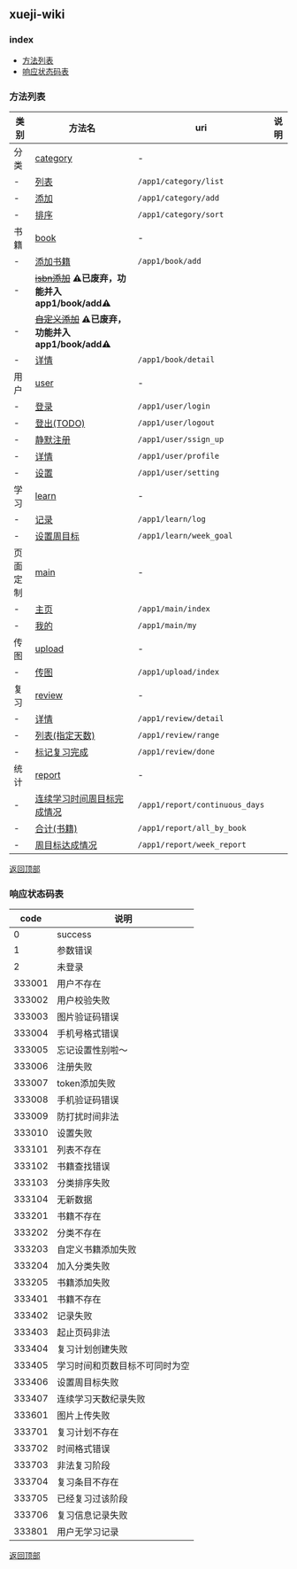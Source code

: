 ## xueji-wiki

### index
+ [方法列表](#方法列表)
+ [响应状态码表](#响应状态码表)

### 方法列表

| 类别 |                               方法名                               |                uri                 | 说明 |
| ---- | ------------------------------------------------------------------ | ---------------------------------- | ---- |
| 分类 | [category](category.md)                                            | \-                                 |      |
| \-   | [列表](category.md#列表)                                           | ```/app1/category/list```          |      |
| \-   | [添加](category.md#添加)                                           | ```/app1/category/add```           |      |
| \-   | [排序](category.md#排序)                                           | ```/app1/category/sort```          |      |
| 书籍 | [book](book.md)                                                    | \-                                 |      |
| \-   | [添加书籍](book.md#添加书籍)                                       | ```/app1/book/add```               |
| \-   | ~~[isbn添加](#)~~ **⚠️已废弃，功能并入 app1/book/add⚠️**            |                                    |      |
| \-   | ~~[自定义添加](#)~~ **⚠️️已废弃，功能并入 app1/book/add⚠️**          |                                    |      |
| \-   | [详情](book.md#详情)                                               | ```/app1/book/detail```            |      |
| 用户 | [user](user.md)                                                    | \-                                 |      |
| \-   | [登录](user.md#登录)                                               | ```/app1/user/login```             |      |
| \-   | [登出(TODO)](user.md#todo登出)                                     | ```/app1/user/logout```            |      |
| \-   | [静默注册](user.md#静默注册)                                       | ```/app1/user/ssign_up```          |      |
| \-   | [详情](user.md#详情)                                               | ```/app1/user/profile```           |      |
| \-   | [设置](user.md#设置)                                               | ```/app1/user/setting```           |      |
| 学习 | [learn](learn.md)                                                  | \-                                 |      |
| \-   | [记录](learn.md#记录)                                              | ```/app1/learn/log```              |      |
| \-   | [设置周目标](learn.md#设置周目标)                                  | ```/app1/learn/week_goal```        |      |
| 页面定制 | [main](main.md)                                                    | \-                          |      |
| \-   | [主页](main.md#主页)                                               | ```/app1/main/index```             |      |
| \-   | [我的](main.md#我的)                                               | ```/app1/main/my```             |      |
| 传图 | [upload](upload.md)                                                | \-                                 |      |
| \-   | [传图](upload.md#传图)                                             | ```/app1/upload/index```           |      |
| 复习 | [review](review.md)                                                | \-                                 |      |
| \-   | [详情](review.md#详情)                                             | ```/app1/review/detail```          |      |
| \-   | [列表(指定天数)](review.md#列表指定天数)                           | ```/app1/review/range```           |      |
| \-   | [标记复习完成](review.md#标记复习完成)                             | ```/app1/review/done```            |      |
| 统计 | [report](report.md)                                                | \-                                 |      |
| \-   | [连续学习时间周目标完成情况](report.md#连续学习时间周目标完成情况) | ```/app1/report/continuous_days``` |      |
| \-   | [合计(书籍)](report.md#合计书籍)                                   | ```/app1/report/all_by_book```     |      |
| \-   | [周目标达成情况](report.md#周目标达成情况)                         | ```/app1/report/week_report```     |      |

[返回顶部](#index)

### 响应状态码表

|  code  |              说明              |
| ------ | ------------------------------ |
|      0 | success                        |
|      1 | 参数错误                       |
|      2 | 未登录                         |
| 333001 | 用户不存在                     |
| 333002 | 用户校验失败                   |
| 333003 | 图片验证码错误                 |
| 333004 | 手机号格式错误                 |
| 333005 | 忘记设置性别啦～               |
| 333006 | 注册失败                       |
| 333007 | token添加失败                  |
| 333008 | 手机验证码错误                 |
| 333009 | 防打扰时间非法                 |
| 333010 | 设置失败                       |
| 333101 | 列表不存在                     |
| 333102 | 书籍查找错误                   |
| 333103 | 分类排序失败                   |
| 333104 | 无新数据                       |
| 333201 | 书籍不存在                     |
| 333202 | 分类不存在                     |
| 333203 | 自定义书籍添加失败             |
| 333204 | 加入分类失败                   |
| 333205 | 书籍添加失败                   |
| 333401 | 书籍不存在                     |
| 333402 | 记录失败                       |
| 333403 | 起止页码非法                   |
| 333404 | 复习计划创建失败               |
| 333405 | 学习时间和页数目标不可同时为空 |
| 333406 | 设置周目标失败                 |
| 333407 | 连续学习天数纪录失败           |
| 333601 | 图片上传失败                   |
| 333701 | 复习计划不存在                 |
| 333702 | 时间格式错误                   |
| 333703 | 非法复习阶段                   |
| 333704 | 复习条目不存在                 |
| 333705 | 已经复习过该阶段               |
| 333706 | 复习信息记录失败               |
| 333801 | 用户无学习记录                 |

[返回顶部](#index)